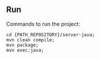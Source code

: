 ## Run

Commands to run the project:

```
cd {PATH_REPOSITORY}/server-java;
mvn clean compile;
mvn package;
mvn exec:java;
```
